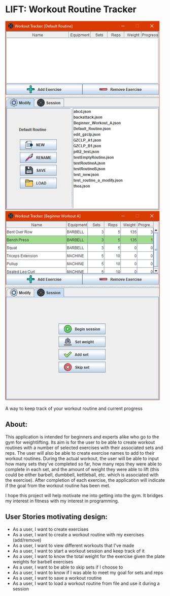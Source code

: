 # LIFT: Workout Routine Tracker

![saved_workouts](screenshots/saved_workouts.png)
![session](screenshots/session.png)

A way to keep track of your workout routine and current progress

## About:
This application is intended for beginners and experts alike who go to the gym for weightlifting. Its aim is for the
user to be able to create workout routines with a number of selected exercises with their associated sets and reps. The
user will also be able to create exercise names to add to their workout routines. During the actual workout, the user
will be able to input how many sets they've completed so far, how many reps they were able to complete in each set, and
the amount of weight they were able to lift (this could be either barbell, dumbbell, kettleball, etc. which is
associated with the exercise). After completion of each exercise, the application will indicate if the goal from the
workout routine has been met.

I hope this project will help motivate me into getting into the gym. It bridges my interest in fitness with my interest
in programming.

## User Stories motivating design:
- As a user, I want to create exercises
- As a user, I want to create a workout routine with my exercises (add/remove)
- As a user, I want to view different workouts that I've made
- As a user, I want to start a workout session and keep track of it
- As a user, I want to know the total weight for the exercise given the plate weights for barbell exercises
- As a user, I want to be able to skip sets if I choose to
- As a user, I want to know if I was able to meet my goal for sets and reps
- As a user, I want to save a workout routine
- As a user, I want to load a workout routine from file and use it during a session
